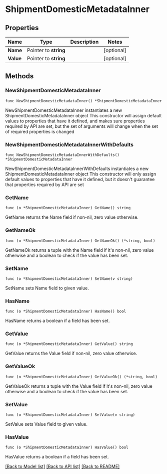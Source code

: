 # ShipmentDomesticMetadataInner

## Properties

Name | Type | Description | Notes
------------ | ------------- | ------------- | -------------
**Name** | Pointer to **string** |  | [optional] 
**Value** | Pointer to **string** |  | [optional] 

## Methods

### NewShipmentDomesticMetadataInner

`func NewShipmentDomesticMetadataInner() *ShipmentDomesticMetadataInner`

NewShipmentDomesticMetadataInner instantiates a new ShipmentDomesticMetadataInner object
This constructor will assign default values to properties that have it defined,
and makes sure properties required by API are set, but the set of arguments
will change when the set of required properties is changed

### NewShipmentDomesticMetadataInnerWithDefaults

`func NewShipmentDomesticMetadataInnerWithDefaults() *ShipmentDomesticMetadataInner`

NewShipmentDomesticMetadataInnerWithDefaults instantiates a new ShipmentDomesticMetadataInner object
This constructor will only assign default values to properties that have it defined,
but it doesn't guarantee that properties required by API are set

### GetName

`func (o *ShipmentDomesticMetadataInner) GetName() string`

GetName returns the Name field if non-nil, zero value otherwise.

### GetNameOk

`func (o *ShipmentDomesticMetadataInner) GetNameOk() (*string, bool)`

GetNameOk returns a tuple with the Name field if it's non-nil, zero value otherwise
and a boolean to check if the value has been set.

### SetName

`func (o *ShipmentDomesticMetadataInner) SetName(v string)`

SetName sets Name field to given value.

### HasName

`func (o *ShipmentDomesticMetadataInner) HasName() bool`

HasName returns a boolean if a field has been set.

### GetValue

`func (o *ShipmentDomesticMetadataInner) GetValue() string`

GetValue returns the Value field if non-nil, zero value otherwise.

### GetValueOk

`func (o *ShipmentDomesticMetadataInner) GetValueOk() (*string, bool)`

GetValueOk returns a tuple with the Value field if it's non-nil, zero value otherwise
and a boolean to check if the value has been set.

### SetValue

`func (o *ShipmentDomesticMetadataInner) SetValue(v string)`

SetValue sets Value field to given value.

### HasValue

`func (o *ShipmentDomesticMetadataInner) HasValue() bool`

HasValue returns a boolean if a field has been set.


[[Back to Model list]](../README.md#documentation-for-models) [[Back to API list]](../README.md#documentation-for-api-endpoints) [[Back to README]](../README.md)


